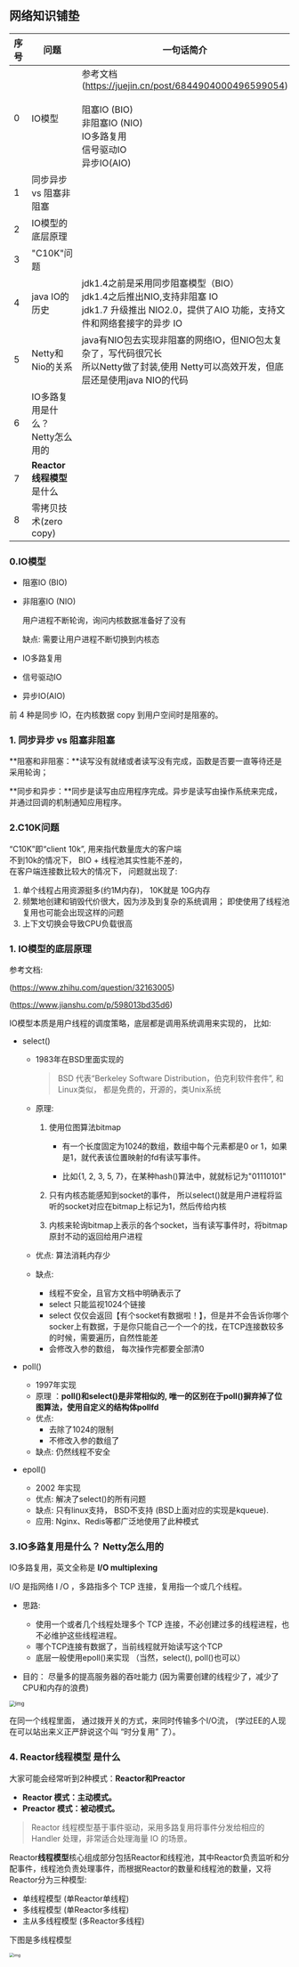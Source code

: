 ## 网络知识铺垫
| 序号 | 问题                             | 一句话简介                                                   |
| ---- | -------------------------------- | ------------------------------------------------------------ |
| 0    | IO模型                           | 参考文档 (https://juejin.cn/post/6844904000496599054)<br><br/>阻塞IO (BIO)<br>非阻塞IO (NIO)<br/>IO多路复用<br/>信号驱动IO<br/>异步IO(AIO)<br> |
| 1    | 同步异步 vs 阻塞非阻塞           |                                                              |
| 2    | IO模型的底层原理                 |                                                              |
| 3    | "C10K"问题                       |                                                              |
| 4    | java IO的历史                    | jdk1.4之前是采用同步阻塞模型（BIO）<br>jdk1.4之后推出NIO,支持非阻塞 IO<br>jdk1.7 升级推出 NIO2.0，提供了AIO 功能，支持文件和网络套接字的异步 IO |
| 5    | Netty和Nio的关系                 | java有NIO包去实现非阻塞的网络IO，但NIO包太复杂了，写代码很冗长<br>所以Netty做了封装,使用 Netty可以高效开发，但底层还是使用java NIO的代码 |
| 6    | IO多路复用是什么？ Netty怎么用的 |                                                              |
| 7    | **Reactor 线程模型** 是什么      |                                                              |
| 8    | 零拷贝技术(zero copy)            |                                                              |

### 0.IO模型

- 阻塞IO (BIO)

- 非阻塞IO (NIO)

  用户进程不断轮询，询问内核数据准备好了没有

  缺点: 需要让用户进程不断切换到内核态

- IO多路复用

- 信号驱动IO

- 异步IO(AIO)

前 4 种是同步 IO，在内核数据 copy 到用户空间时是阻塞的。



### 1. 同步异步 vs 阻塞非阻塞

​	**阻塞和非阻塞：**读写没有就绪或者读写没有完成，函数是否要一直等待还是采用轮询；

​	**同步和异步：**同步是读写由应用程序完成。异步是读写由操作系统来完成，并通过回调的机制通知应用程序。

### 2.C10K问题

“C10K”即“client 10k”, 用来指代数量庞大的客户端<br>不到10k的情况下， BIO + 线程池其实性能不差的，<br/>在客户端连接数比较大的情况下， 问题就出现了: 

1. 单个线程占用资源挺多(约1M内存)， 10K就是 10G内存
2. 频繁地创建和销毁代价很大，因为涉及到复杂的系统调用； 即使使用了线程池复用也可能会出现这样的问题
3. 上下文切换会导致CPU负载很高



### 1. IO模型的底层原理

参考文档:

(https://www.zhihu.com/question/32163005)

(https://www.jianshu.com/p/598013bd35d6)



IO模型本质是用户线程的调度策略，底层都是调用系统调用来实现的， 比如:

- select() 

  - 1983年在BSD里面实现的

    >  BSD 代表“Berkeley Software Distribution，伯克利软件套件”, 和Linux类似， 都是免费的，开源的，类Unix系统

  - 原理:  

    1. 使用位图算法bitmap

       - 有一个长度固定为1024的数组，数组中每个元素都是0 or 1，如果是1，就代表该位置映射的fd有读写事件。

       - 比如{1, 2, 3, 5, 7}，在某种hash()算法中，就就标记为"01110101"

    2. 只有内核态能感知到socket的事件， 所以select()就是用户进程将监听的socket对应在bitmap上标记为1，然后传给内核

    3. 内核来轮询bitmap上表示的各个socket，当有读写事件时，将bitmap原封不动的返回给用户进程

  - 优点:  算法消耗内存少

  - 缺点: 

    - 线程不安全，且官方文档中明确表示了
    - select 只能监视1024个链接
    - select 仅仅会返回【有个socket有数据啦！】，但是并不会告诉你哪个socker上有数据，于是你只能自己一个一个的找，在TCP连接数较多的时候，需要遍历，自然性能差
    - 会修改入参的数组， 每次操作完都要全部清0

    

- poll()

  - 1997年实现
  - 原理 ：**poll()**和**select()**是非常相似的, 唯一的区别在于**poll()**摒弃掉了位图算法，使用自定义的结构体**pollfd**
  - 优点: 
    - 去除了1024的限制
    - 不修改入参的数组了
  - 缺点:  仍然线程不安全

- epoll()

  - 2002 年实现
  - 优点:  解决了select()的所有问题
  - 缺点:  只有linux支持， BSD不支持 (BSD上面对应的实现是kqueue).
  - 应用: Nginx、Redis等都广泛地使用了此种模式

  

### 3.IO多路复用是什么？ Netty怎么用的

IO多路复用，英文全称是 **I/O multiplexing**

I/O 是指网络 I /O ，多路指多个 TCP 连接，复用指一个或几个线程。

- 思路:   
  - 使用一个或者几个线程处理多个 TCP 连接，不必创建过多的线程进程，也不必维护这些线程进程。
  - 哪个TCP连接有数据了，当前线程就开始读写这个TCP
  - 底层一般使用epoll()来实现 （当然，select(), poll()也可以）

- 目的： 尽量多的提高服务器的吞吐能力 (因为需要创建的线程少了，减少了CPU和内存的浪费)





<img src="https://pic4.zhimg.com/80/18d8525aceddb840ea4c131002716221_720w.jpg?source=1940ef5c" alt="img" style="zoom: 67%;" />

在同一个线程里面， 通过拨开关的方式，来同时传输多个I/O流， (学过EE的人现在可以站出来义正严辞说这个叫 “时分复用” 了）。



### 4. Reactor**线程模型** 是什么

大家可能会经常听到2种模式：**Reactor和Preactor**

- **Reactor 模式：主动模式。**
- **Preactor 模式：被动模式。**

> Reactor 线程模型基于事件驱动，采用多路复用将事件分发给相应的 Handler 处理，非常适合处理海量 IO 的场景。 

Reactor**线程模型**核心组成部分包括Reactor和线程池，其中Reactor负责监听和分配事件，线程池负责处理事件，而根据Reactor的数量和线程池的数量，又将Reactor分为三种模型:

- 单线程模型 (单Reactor单线程)
- 多线程模型 (单Reactor多线程)
- 主从多线程模型 (多Reactor多线程)



下图是多线程模型

<img src="http://ifeve.com/wp-content/uploads/2019/08/image-4-1024x741.png" alt="img" style="zoom:50%;" />